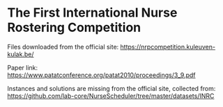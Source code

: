 # The First International Nurse Rostering Competition

Files downloaded from the official site: https://nrpcompetition.kuleuven-kulak.be/

Paper link: https://www.patatconference.org/patat2010/proceedings/3_9.pdf

Instances and solutions are missing from the official site, collected from: https://github.com/lab-core/NurseScheduler/tree/master/datasets/INRC

